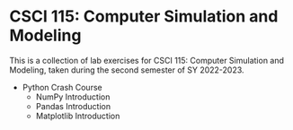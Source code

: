 # CSCI 115: Computer Simulation and Modeling

This is a collection of lab exercises for CSCI 115: Computer Simulation and Modeling, taken during the second semester of SY 2022-2023. 

* Python Crash Course
  * NumPy Introduction
  * Pandas Introduction
  * Matplotlib Introduction
